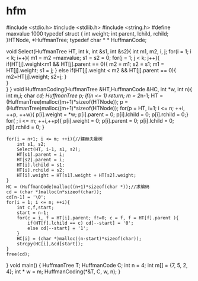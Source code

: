 # hfm
#include <stdio.h>
#include <stdlib.h>
#include <string.h>
#define maxvalue 1000
typedef struct {
	int weight;
	int parent, lchild, rchild;
}HTNode, *HuffmanTree;
typedef char * * HuffmanCode;

void Select(HuffmanTree HT, int k, int &s1, int &s2){
	int m1, m2, i, j;
	for(i = 1; i < k; i++){
		m1 = m2 =maxvalue;
		s1 = s2 = 0;
		for(j = 1; j < k; j++){
		if(HT[j].weight<m1 && HT[j].parent == 0){
			m2 = m1;
			s2 = s1;
			m1 = HT[j].weight;
			s1 = j;
		}
		else if(HT[j].weight < m2 && HT[j].parent == 0){
			m2=HT[j].weight;
            s2=j;
		}	 
	}	
	}
}
void HuffmanCoding(HuffmanTree &HT,HuffmanCode &HC, int *w, int n){
	int m,i;
	char *cd;
	HuffmanTree p;
	if(n <= 1) return;
	m = 2*n-1;
	HT = (HuffmanTree)malloc((m+1)*sizeof(HTNode));
	p = (HuffmanTree)malloc((m+1)*sizeof(HTNode));
	for(p = HT, i=1; i <= n; ++i, ++p, ++w){
		 p[i].weight = *w;
		 p[i].parent = 0;
		 p[i].lchild = 0;
		 p[i].rchild = 0;}
	for( ; i <= m; ++i,++p){
		 p[i].weight = 0;
		 p[i].parent = 0;
		 p[i].lchild = 0;
		 p[i].rchild = 0;
	} 

	for(i = n+1; i <= m; ++i){//建赫夫曼树
		int s1, s2;
		Select(HT, i-1, s1, s2);
		HT[s1].parent = i;
		HT[s2].parent = i;
		HT[i].lchild = s1;
		HT[i].rchild = s2;
		HT[i].weight = HT[s1].weight + HT[s2].weight;
	}
	HC = (HuffmanCode)malloc((n+1)*sizeof(char *));//求编码
	cd = (char *)malloc(n*sizeof(char));
	cd[n-1] = '\0';
	for(i = 1; i <= n; ++i){
		int c,f,start;
		start = n-1;
		for(c = i, f = HT[i].parent; f!=0; c = f, f = HT[f].parent ){
			if(HT[f].lchild == c) cd[--start] = '0';
			else cd[--start] = '1';	
		}
		HC[i] = (char *)malloc((n-start)*sizeof(char));
		strcpy(HC[i],&cd[start]);
	}
	free(cd);
}
void main()
{
	HuffmanTree T;
	HuffmanCode C;
	int n = 4;
	int m[] = {7, 5, 2, 4};
	int * w = m;
	HuffmanCoding(*&T, C,  w,  n);
}
